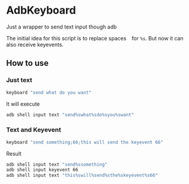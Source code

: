# AdbKeyboard
Just a wrapper to send text input though adb

The initial idea for this script is to replace spaces ` ` for `%s`.
But now it can also receive keyevents.

## How to use
### Just text
```bash
keyboard "send what do you want"
```
It will execute
```bash
adb shell input text "send%swhat%sdo%syou%swant"
```

### Text and Keyevent
```bash
keyboard "send something;66;this will send the keyevent 66"
```
Result
```bash
adb shell input text "send%ssomething"
adb shell input keyevent 66
adb shell input text "this%swill%send%sthe%skeyevent%s66"
```
